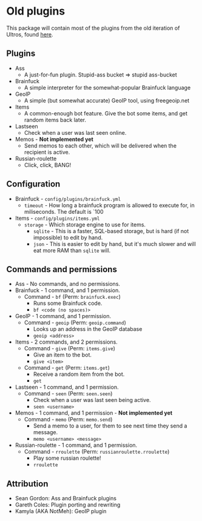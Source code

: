 Old plugins
===========

This package will contain most of the plugins from the old iteration of Ultros, found [here](https://github.com/UltrosBot/McBlockit---Helpbot/tree/master/plugins).

## Plugins

* Ass
  * A just-for-fun plugin. Stupid-ass bucket => stupid ass-bucket
* Brainfuck
  * A simple interpreter for the somewhat-popular Brainfuck language
* GeoIP
  * A simple (but somewhat accurate) GeoIP tool, using freegeoip.net
* Items
  * A common-enough bot feature. Give the bot some items, and get random items back later.
* Lastseen
  * Check when a user was last seen online.
* Memos - **Not implemented yet**
  * Send memos to each other, which will be delivered when the recipient is active.
* Russian-roulette
  * Click, click, BANG!

## Configuration

* Brainfuck - `config/plugins/brainfuck.yml`
  * `timeout` - How long a brainfuck program is allowed to execute for, in miliseconds. The default is `100
* Items - `config/plugins/items.yml`
  * `storage` - Which storage engine to use for items.
    * `sqlite` - This is a faster, SQL-based storage, but is hard (if not impossible) to edit by hand.
    * `json` - This is easier to edit by hand, but it's much slower and will eat more RAM than `sqlite` will.


## Commands and permissions

* Ass - No commands, and no permissions.
* Brainfuck - 1 command, and 1 permission.
  * Command - `bf` (Perm: `brainfuck.exec`)
    * Runs some Brainfuck code.
    * `bf <code (no spaces)>`
* GeoIP - 1 command, and 1 permission.
  * Command - `geoip` (Perm: `geoip.command`)
    * Looks up an address in the GeoIP database
    * `geoip <address>`
* Items - 2 commands, and 2 permissions.
  * Command - `give` (Perm: `items.give`)
    * Give an item to the bot.
    * `give <item>`
  * Command - `get` (Perm: `items.get`)
    * Receive a random item from the bot.
    * `get`
* Lastseen - 1 command, and 1 permission.
  * Command - `seen` (Perm: `seen.seen`)
    * Check when a user was last seen being active.
    * `seen <username>`
* Memos - 1 command, and 1 permission - **Not implemented yet**
  * Command - `memo` (Perm: `memo.send`)
    * Send a memo to a user, for them to see next time they send a message.
    * `memo <username> <message>`
* Russian-roulette - 1 command, and 1 permission.
  * Command - `rroulette` (Perm: `russianroulette.rroulette`)
    * Play some russian roulette!
    * `rroulette`

## Attribution

* Sean Gordon: Ass and Brainfuck plugins
* Gareth Coles: Plugin porting and rewriting
* Kamyla (AKA NotMeh): GeoIP plugin
